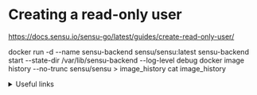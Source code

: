 # Creating a read-only user
https://docs.sensu.io/sensu-go/latest/guides/create-read-only-user/

docker run -d --name sensu-backend sensu/sensu:latest sensu-backend start --state-dir /var/lib/sensu-backend --log-level debug
docker image history --no-trunc sensu/sensu > image_history
cat image_history

<details>
  <summary>Useful links</summary>
  
  - https://docs.sensu.io/sensu-go/5.15/reference/backend/#configuration-via-environment-variables
  - https://github.com/sensu/sandbox/tree/master/sensu-go-docker
  - https://github.com/sensu/sensu-go/blob/master/docker-compose.yaml
  - https://docs.sensu.io/sensu-go/latest/installation/install-sensu/#3-initialize
  - https://docs.sensu.io/sensu-go/latest/installation/install-sensu/
</details>
